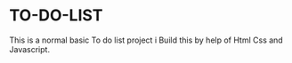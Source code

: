 # TO-DO-LIST
This is a normal basic To do list project i Build this by help of Html Css and Javascript.
